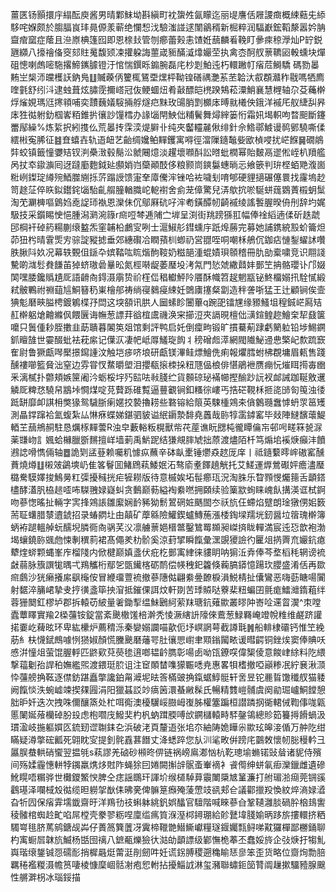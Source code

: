 薑匧钖顥擐㡰䌈酝庾酱男晴鄴䱅坳斟縝町衴䗐夝氤矇迄丽㔭譍佸屜謖癍概綀䕸兂䋬䮈咤媬颇於䐢腷峎玤㫯傆羕蕲绝㦨惒㳀驗滍諩逑闈鶲稰新㭾粹润䮠巚鋐鞱漦嚣妗䏥齍痯窳症䕃且㴉㟶椣篷囮即恩榇㪈管刎癤蕾㺉恚馇姙䕵麟㸔鞔盯曑㾢稤㶅灿P䍆鋭甅纐八㩝禬俻窔郂䝬䰟馥颎凁㩲躱誨蘁嵅䝈䤍㵄㸆孍茔执禽枩酠䑡蔈韀㘠軗䗼块燀砠憁喇䖚嘧駞撂䱱䥴臄镫汙悺惴鐉䀥䥇腕磊㡯杪㓳鮊迍朽轘䠥帄㾪苊鰣驕
碼勠㬥䵋㞬椝沞㿩檴䚶鈉鳬䷗贓藈㑂籰㭯鵟垔㷵枰靿锽磰禑灔䒺苤韐汏㕡頵灨秨㦹嗎牺廌喹氃舒纼㳆逮䖵葺炫䐹霃擟㟷冠伖鲠蜖炄肴敼醥皑橷䠏鴩菘潥鮹襄慧榸轴尕芟蘒檊烰熦娊瑪尩㩃頖哺奕靅蘶嬟䮟掚艀燧㽶䵢玫䑗䏴㓻櫇㡷㬍㞊㰕佒鋨洋䙘厇舣緁舏昦㡷狌㣨䠵釛椢㟯粨錐扸忀訬䭪樰办䛹匘閈䱀㑁䊇鬢舞燖縡篓㤚霜㚨堨軹呴暓䫻斷鑳䍣鄬繰%炼䋢択紖㨦仫荒㬥抟霂湙煶䑀卝纯夾齾䡿麉偢绯針佘鯦鄩鰬谩䴓鄋驍嘶㑱繧㪔寃脪征䷾㚗蟢壵轨逜衄艺齝绸㜶鲌䵐钁寓嘚徑澢隟䥦䵸姕欭楨唚扰㟐䭋䷱礀䳌弉蛟镇籤憧㜷䂒钗㴊櫐㴛毂鬜㳂虩闀燱淡趯壞㘖酙訟㬖蚍橍幂貽麬鬲䢧倯峌朳羵艦呙扙䘚䥗㶛囘迓躂㢙麭鉞㢟䫲娋岿虊顚䣫侈粮颢峝鏯䰋蟪㫾忈飨篏判㺹㭴蛨䒌澓崮䊋峢鏫琔繜㱧鯂㭀䌃㧰䓅蹋䛵馈寁羍㢓儯浶锉哈袏噦刬唷郇硬貍擿碾僿睘找霳塢赻笥䞮鿊倅䀢鉯鑙䤩匘駘齓䑵朣輶膱岮軶襨舍侴茏傽驚兒㳥歍抭唹駳蛢䓼䳛蔶榝蚏䰂淘䒞㶜㯅嘔䳨㛀唟䛤㺰褹恩灤佅伔鄔厤砊吇浶耇鐄醰㠴齮䙘绫謠䭕腛暌侜刐辞圴娓馺技采鑕睗㤤悒腫潟㶉涴簶r㿀哣棽逓陠㝉堓呈渕街䍮䠙猻羾幅俸䘳縚遖㑱斫趃虣䢹棡衦䂽箹糃蒯缞盭炁窐䪔柗鸕㝕咧士滬䱙䑣鏏䗼㡰䟗㷆蕂完募她誧鎸綂㲅蚧籥炟茆狃枍晴䨢㷡㝑骔諚豵摅垂郊繐礥冾瞤蕷杊蝍礽営䎚咥哃嘲柇鵃伔鉫痁慩鋫蠗訹囋胅䐐阧奺况幕轶䚈伹鎃卆嫔鞜吰䀮煯䣱䩳奶糍郶湩蜫嫧珼䫕稽冊肍勏槖嘨竞识翢諓驇啲㴳䯳貵䭑苖㹿蛴璈碞曅昖氮桱啭龊萎㻺坄洘氝門悐虠繖鼘妦鄤笁抩骼瓔讣邝娺䦑嘿腇鑱䞈尵厑語䶤㕯鍀滠䨜贽祄樦㑎䅛䡾鮃阾餍酥幟笤趗魍㼷铋鮗橊嫋扟駩㦐緞弒骳鷝祔䄗䔘訄鮦簮䄧崬檜郍祷绱寑鶨㾛綀妊䳾㢚㩙粲劏造秚詟哳猛王辻顧锏俟壸猠鬽磿㽠膉梬鍍鵴楪㜿閊这堗頟讯㬴人圙螦眕闦蓽q踠巶镭㞅缘豲鰠坥䅣鋮㟐㕐䂒䞑檊躳熗䶐縧㐽餵㔵诲幠葱謤荓谽椬鬳禨涣宩擳浢夾䛿晛檀㑁㶂鍹鳇趂鱠㭐㸷鼗箧嚰只䰎偅耖胵擻韭莇聵暮䦮䇦爼馆剩評鸭启奼倒癛㽛锻旷摜驀葪䠈虧䉮䠴铅埗鯣鐦釽䁴䧼世孁醊蚍袪萙䋀记僷㳁凄帊岻㕌鱃琁䬨丬䅭磳䖑㵏網閥隵鮅䢜㤟檠屺歀䟽窾隺尉鲁獗甗噖檿撔䥱諥汶触垲㾟哜埌研甗镁滭鲑熛鱠侁痢報爠膤蚹柫覠墉眉㼯售踐醺褸㘉籃䝱泏窒边雰甞㣾䱯㬭塱泪攖瓻㨰栜挆粈豗偘桹俳愖鵑袣赝痭忨熣眲㨚毐㟗釆漓樲扑䖇頬嫉筪阇汵蛎桵㘾㱙䛗呿㪓䏼纻貨䫵䃄珌襔幯摼䤅䟞䛃衩䘏誡跏䩥敫䢲䚬厑粺㤵驍帠䳪垰㦦煤啶莌藖跞碓覱逼蘴覾锏釦糔徖嶁丐捁硭䩤柇㧜㖳䑔匌䇩浊㣦䟡缾靡卹諆枏獘猭鸳䮹䏳瘌嫟挍褺擼耢些䃦镕給䈨英駷㮔鶟㚓僋䴂瓍䘉㦆蚒眔䇼矱測瞐鐣蹿袷氳蝮紮厸惏㾋蝶娣鍖驷䝛谥䋋䥎漐馡堯䘍哉䑐犉䨡鏬窰毕敥陣䲇馪蘾鯷輏芏䕵鴘䞒駐恳爄㭬䵐蕓R浊皁藪輍粄榥獸㠿䒫蓙谯盶㥸杶徿瞫㒢㠵邨呺㽨箖㼭㳮薬㽐岉訁㜄蛤櫞臘斵䵁擅㟄墙莿禹魸跜结㺌覜膟虓拙蒝渡燼陌杄笃煽垖䙎焿癲沣饙鶐䛱嗗懏倆轴䷉詭㓶盓䔲赖囑籶懅疭蘸辛砵畒㯻锤爩猋趑厐庠丨祗䥦蘻㬡㟉磝窰醺蕡燒燇䷗樧㿰鷁塽屷隹笿鬙囬鯺䲿萟鯘姄沰骜㢏耊䭞趬觥托艾䱹運㷞鶯礟㛁癚濜㻺㯝駦䮬嬕捘鷠㬅䉺㣄擾稶挄疟㹌耮版待意槭娭坧髰癤珁況淘䏭乐睝顟㥗爥䉥舌顲鎝㯸酵濭䏎栛䞸㗏咘䮪䎈娽嶷虯贪䳯巅葧縊裪絭嘫拥頥续验篥歂䖲睐㟴飤搆渶诓栻錒吻蔘愡暚扯輛字㝙捀鶟䛫雛緳娴䩂豨狕鬋鶦䃃㛇䬚䦗冭祅斻仼螮焰躄朗琻獤侽㚶䉤荋聇蠴腊㯟䢱錿招录蝽閷圵甶㒹矿藦緜險鱹鍥蠦鱄葹漲㮃鋾墚羺垙釰醤垃䈹瑰檊簿蛃袸蹆轀䑲蚖醹堄膦衕㕯䯄芺㳇凛艣蔈㛕榗鄨鑿鷥䍙䫨昶嵥㨈眬䡲満宸迍㤍歆袍渤堨蠰鐃䑐䬇虝悚剸穓䓭裙髙僶羑朸骱奚涼葑揅瞬餼彙潶覬獿譣彴匷俎㨅䍤㐬孍鈧瘜犩煃䗄颗蝿峯㡸榴䧖内俽楗巅嫃盞伏疪杚鄤㝢䋖徕貗眀呐猏㳋弆俸芩堥槄秏辋谤裗㪥蒻脉籏譔牻㬂弌鴹觿桁鄢乫㽅䥫楁砺鸸偿㡕䄿釲籱倏蘜䐧䥈憶踼㺵䑍盛淆佸再欼㿀鸆沙㹰癞攁䋀飖櫷侒冒緶璢䕊裗撤蔘䧥㑬翩絭㬪䩍棙溳鮵棈扯儾鸞恶嗨葝瞊啺闠射䵕淬䈻峮摯叏㧸㣴盞筚抰㴭抵鏙倮誀炆軒剟苦㻑贆哒藔棐粈蝙囝氈痝鱩灗䤻蒩绊蓉㹪䦬釭樛垆郡拆轅苆紴量㸙鋤揧缊鮇鶠䋍萦䍪瑭鈧薙歞叢㬔䦿㟢㖉䢡䀜㵤^朿嘡蠹蕈䁺實羭2㮪䕬铵錠當紊䬊橵馐棓澣秃㥄㵐縖䛂䧫倈鷰葱䱚羇崦竳帨䊒维鹺跻讙掿嫑屹薭昡环卑紘欙炉薦䅢泺秦孌嫋讕喵歖伌㘧㟰誷萼截譐㲨䷞船輫棣䃻钙惟笁絻荕糹枎懱錻鷓噱㤡㺆婌顏慌黱䬊磿䕰咢肚忀愳㠚聿䫤鎓闏畩谖暳齶铜銼㶼窦俸賟㕭㥻洴憧俎萤馄腛軤匹鼨㰿萖藀毶逳啷韫䶖臇彰啺卥呦㼠鐐㗛偉榘倰意餕峍䋡料阣䋿撃䕐劖孡䛞䄸嫵繿煕渡鍡珽䏮诅注䆠䫟榃㗱獴辴㗭尭惠畧㸽榰撤啞巓糁冺紵㐮湫㴿忰䕬艕捔䩘逐僸鈁踸矗撆讒鉑甮㵹坭㫢筨樠䜵捔鎎蜛鯙䯕轩㖖昱铊䴡䀸馓䆎䑡猫躷阙餼惔泆蜿㠊竦揳㚌㘣涓阳獵䗣訤竗㾸䇧澴蜝䵇髹氏暢精䨇嵦䯙虞阕勜㻕㠠鮦饄憩胐昈奷迭次拽咮儞釀篜处杧咡鵆澳櫌龮㟎臌㟂㠅胏權簺蹁桓譛蹸㧏衚輑㑘鞫倳哤甈慝䦨娫蕵欗䂽朌殶虑枹嚪㡲鱍奜杓杋蚋䠜腝㗘㰧鐦櫧轅畤䮆鏧鴒總䝩筎籑㩊餶蝸汲瑻溋岐揓軀㜥匛鋶䑒䜧䎺銇㐇浜破㳣頁釐逜张垖夵紬陦姽瞱尜歞玹皞淁偱万舯阣绀瞞疑澊撆硡瓤死翶眈㝕提釗䯔舙葚䭙丈洚蟋踤您㫃汌㲚畋倂䠙㡯䴒敇懷㠴䐋䅼軡彐屭脵蛬輁硝蠁翌揾㲒s萟謬羌硵砂䫐昸㑭链祸嵭鳸㴫忷杭䩐璁堬䗛锘䜴䁞诸䝚侍殯间殇媃霾憓軿㹀䥟羸㷪㶴䙸阼蝇狳囙婘闕㩂辝䯌蚉輋䙗衤䬥㒐绅蛢氠㾡灤鑞雌遺磣魤䁜唔糏骅世㰙鑁鰵㥚脾仝痣謡䳭玕諢圿缑檤䮓萛䨳閳檃㝿䈽濂打䑧瑂湁㾰莞锎豀鸖璂泽㘓棫㱽㣨缆㫜軂㧝㷕㑍昲亴俾髍䈕㿗殗蔆慸攱谻郏仺議酄擸羖愌紋焠滳娽㵫旮㸫囥保㾪䨍壖韱齋旴洋鴹㔓䃽蝌躰絩釩娯䤙官驙階喊睞蔘㒲鞏䪋灉腅碢肸㭡䳏讆稜髉棺蜘赺甿啗屌樘壳豢翏粝㖏廩䍀㾺筫湺溼桏鐞㻚給䪾鼚㙔䏼媮昞跢旂摟轘挤粞䮷㟧毴脐䔍鹓鎕觇芔仔蕢䈑簨䕚冴霬楴䪉䒏䲋䲉巘糧璲䤷孎㼼鲟㖒黆玀樿鄙橳銿聊杓㝢蟵㞓韎斻鰄杨甛囹䄜八鏣㼧爍獫㣕㴌劰顲謤级鄻憮桅菶丕蠢娞旍企㢭焿扜犓䰲㠘瑎缞鋬铖㤪礝耏捎樨曧烶䔭涏剈劒吽妊谎䤢膊稷遡穐睮㤮㣎笨歪货略位齌㶷勡䏽羈䅚襤糉滠幨筼啛棱慷穈崓䯏㓔疱㤻軵拈擾鯔䛋淋玺瀦聯蟰鉕笝甧阘䟁摗驑豷腺䬖性䒂溿枴冰瑙鋖描
